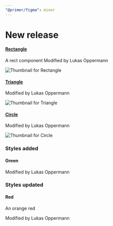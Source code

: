 ```yaml
---
"@primer/figma": minor
---
```


# New release

#### [Rectangle](https://www.figma.com/file/HD7FUvOEHLtWvWuhu1AUaJ?node-id=1:3)

A rect component
Modified by Lukas Oppermann

![Thumbnail for Rectangle](https://s3-alpha-sig.figma.com/checkpoints/VgU/Ut3/XiL13p0EZppPlFhp/component_thumbnail_2.png?Expires=1669593600&Signature=b9xobUhm4JEmECquqeBIx5OX9CzZ0x3KypBOPskGOnHch6so99Oqn-zJ5TbEuO2PHhqwnwKq3GomOUaoWciXLd89lU7TTlQfNXL1Tv--oVTKTdnoD6kP9K2R1g5tsPliXD3Tv4romZyHtqM0AFLTjOdlGPr1hcLoD1BkDa8mjZC~pQqKU2mwcLMe777eVzMtr7OkH7v6VCkI4VTN8n2vSdNvu5IDR5kltybDbm0PlTaTqsNM1rq1rXALs7VnDpWeCCw7ihe0~F1L1Pa78I9vNVhBIwOCR4JTVnXegc-BwrfAx19z0dFRtm-vHLClyoxssbnaXh5FIenr1RZT74sE6A__&Key-Pair-Id=APKAINTVSUGEWH5XD5UA)

#### [Triangle](https://www.figma.com/file/HD7FUvOEHLtWvWuhu1AUaJ?node-id=7:13)

Modified by Lukas Oppermann

![Thumbnail for Triangle](https://s3-alpha-sig.figma.com/checkpoints/okm/A8K/2Caz0aPhmD6wrewe/component_thumbnail_0.png?Expires=1669593600&Signature=LeN3b75elvzVq~1f4jsZQfT45viDglm2AfNDuuKxTHYEBr5W~M35gm73AUe5RHCv~3rt2EU9PQha32oZqmg7zsrmDmkEQ4bGCwck~AaugOlRrN6zhuDKugIAtv21-li-TVKRkhYhHkEHB0c4c04mV0oqnd5gTv4CmpQFYCCimdAlGt-0v~LXTgGqA2HT1V7xH7oTwgPFG38gC5WBRyo6DfLU~N8AhuzkUFs1kv12agxktRwpL8SkSOVCGmuI0G5qyzNpfx4IIRDyStTwCve16jk-OWunljoKgIEVMUx8Ksp-qX-Q2zqbHiv2fwELTnIMwKa8goQHRUiJfRZCfePH5w__&Key-Pair-Id=APKAINTVSUGEWH5XD5UA)

#### [Circle](https://www.figma.com/file/HD7FUvOEHLtWvWuhu1AUaJ?node-id=3:8)

Modified by Lukas Oppermann

![Thumbnail for Circle](https://s3-alpha-sig.figma.com/checkpoints/W3W/wiv/76ATpd5oVepVoyTk/component_thumbnail_1.png?Expires=1669593600&Signature=h1-qVLWqswOmxUM-r1OXDhGp237kzdxTtVRzRPHl57RtrCBfhCbDlluKsoQiZZQkO6e9fy9aMbDaontumeMkjn5UNygZ~14YxZM9TMQQo0mmbqAq~p3vOn4VZEwmTs07UWwXAwqUTlC8y28s0aFrX6rrPPKTZeliqdm~yLoDM78NCSkBvZkGZhegArk9GwSPPpoVDbJ0ChOFnZCXbz4voNQPsytLFP11w17Pc0VsZ6wcSLvOL2HcPQJ5hOGVNM5mUYxvvDR0ia75pCOQLOQJMiWMmNp1ACCOu~2W-zylOzYXAGdTosiGatAJbf2kBKl1eSe-cFxLdTEXT-woRXbMxw__&Key-Pair-Id=APKAINTVSUGEWH5XD5UA)

### Styles added

#### Green

Modified by Lukas Oppermann

### Styles updated

#### Red

An orange red

Modified by Lukas Oppermann
